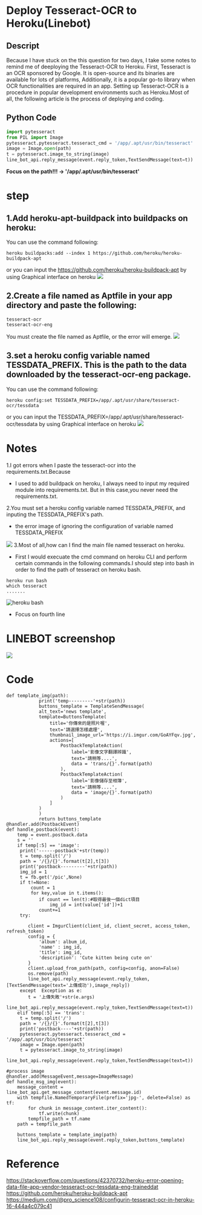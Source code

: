 Deploy Tesseract-OCR to Heroku(Linebot)
==== 

Descript
-------

Because I have stuck on the this question for two days, I take some notes to remind me of deeploying the Tesseract-OCR to Heroku. First, Tesseract is an OCR sponsored by Google. It is open-source and its binaries are available for lots of platforms, Additionally, it is a popular go-to library when OCR functionalities are required in an app. Setting up Tesseract-OCR is a procedure in popular development environments such as Heroku.Most of all, the following article is the process of deploying and coding.

Python Code
-------

```python
import pytesseract
from PIL import Image
pytesseract.pytesseract.tesseract_cmd = '/app/.apt/usr/bin/tesseract'
image = Image.open(path)
t = pytesseract.image_to_string(image)
line_bot_api.reply_message(event.reply_token,TextSendMessage(text=t))
```

**Focus on the path!!! -> '/app/.apt/usr/bin/tesseract'**

step
==== 

1.Add heroku-apt-buildpack into buildpacks on heroku:
-------
You can use the command following:
```
heroku buildpacks:add --index 1 https://github.com/heroku/heroku-buildpack-apt
```
or you can input the https://github.com/heroku/heroku-buildpack-apt by using Graphical interface on heroku
![](https://i.imgur.com/GNJGqWt.jpg"step3")



2.Create a file named as Aptfile in your app directory and paste the following:
-------
```
tesseract-ocr
tesseract-ocr-eng
```
You must create the file named as Aptfile, or the error will emerge.
![](https://i.imgur.com/dAfw6XC.jpg"step2")

3.set a heroku config variable named TESSDATA_PREFIX. This is the path to the data downloaded by the tesseract-ocr-eng package.
-------
You can use the command following:

```
heroku config:set TESSDATA_PREFIX=/app/.apt/usr/share/tesseract-ocr/tessdata
```
or you can input the TESSDATA_PREFIX=/app/.apt/usr/share/tesseract-ocr/tessdata by using Graphical interface on heroku
![](https://i.imgur.com/SrYlCC8.jpg"step3")

Notes
====

1.I got errors when I paste the tesseract-ocr into the requirements.txt.Because 

* I used to add buildpack on heroku, I always need to input my required module into requirements.txt. But in this case,you never need the requirements.txt.
      
2.You must set a heroku config variable named TESSDATA_PREFIX, and inputing the TESSDATA_PREFIX's path.

* the error image of ignoring the configuration of variable named TESSDATA_PREFIX
      
![](https://i.imgur.com/lIPGDWN.jpg"variable")
3.Most of all,how can I find the main file named tesseract on heroku.

* First I would execuate the cmd command on heroku CLI and perform certain commands in the following commands.I should step into bash in order to find the path of tesseract on heroku bash.

```
heroku run bash
which tesseract
.......
```

![](https://i.imgur.com/l8YbsmS.jpg "heroku bash")

* Focus on fourth line

LINEBOT screenshop
====
![](https://i.imgur.com/RkQOeih.jpg"LINEBOT")

Code
====

```
def template_img(path):
            print('temp---------'+str(path))
            buttons_template = TemplateSendMessage(
            alt_text='news template',
            template=ButtonsTemplate(
                title='你傳來的是照片喔',
                text='請選擇怎樣處理',
                thumbnail_image_url='https://i.imgur.com/GoAYFqv.jpg',
                actions=[
                    PostbackTemplateAction(
                        label='影像文字翻譯辨識',
                        text='請稍等....',
                        data = 'trans/{}'.format(path)
                    ),
                    PostbackTemplateAction(
                        label='影像儲存至相簿',
                        text='請稍等....',
                        data = 'image/{}'.format(path)
                    )
                ]
            )
            )
            return buttons_template
@handler.add(PostbackEvent)
def handle_postback(event):
    temp = event.postback.data
    s = ''
    if temp[:5] == 'image':
     print('------postback'+str(temp))
     t = temp.split('/')
     path = '/{}/{}'.format(t[2],t[3])
     print('postback---------'+str(path))
     img_id = 1
     t = fb.get('/pic',None)
     if t!=None:
         count = 1
         for key,value in t.items():
            if count == len(t):#取得最後一個dict項目
                img_id = int(value['id'])+1
            count+=1
     try:

        client = ImgurClient(client_id, client_secret, access_token, refresh_token)
        config = {
            'album': album_id,
            'name' : img_id,
            'title': img_id,
            'description': 'Cute kitten being cute on'
        }
        client.upload_from_path(path, config=config, anon=False)
        os.remove(path)
        line_bot_api.reply_message(event.reply_token,[TextSendMessage(text='上傳成功'),image_reply])
     except  Exception as e:
        t = '上傳失敗'+str(e.args)
        line_bot_api.reply_message(event.reply_token,TextSendMessage(text=t))
    elif temp[:5] == 'trans':
     t = temp.split('/')
     path = '/{}/{}'.format(t[2],t[3])
     print('postback----'+str(path)) 
     pytesseract.pytesseract.tesseract_cmd = '/app/.apt/usr/bin/tesseract'
     image = Image.open(path)
     t = pytesseract.image_to_string(image)
     line_bot_api.reply_message(event.reply_token,TextSendMessage(text=t))

#process image
@handler.add(MessageEvent,message=ImageMessage)
def handle_msg_img(event):
    message_content = line_bot_api.get_message_content(event.message.id)
    with tempfile.NamedTemporaryFile(prefix='jpg-', delete=False) as tf:
        for chunk in message_content.iter_content():
            tf.write(chunk)
        tempfile_path = tf.name
    path = tempfile_path

    buttons_template = template_img(path)
    line_bot_api.reply_message(event.reply_token,buttons_template)
```    
    
Reference
====
https://stackoverflow.com/questions/42370732/heroku-error-opening-data-file-app-vendor-tesseract-ocr-tessdata-eng-traineddat
<br>https://github.com/heroku/heroku-buildpack-apt
<br>https://medium.com/@pro_science108/configurin-tesseract-ocr-in-heroku-16-444a4c079c41



